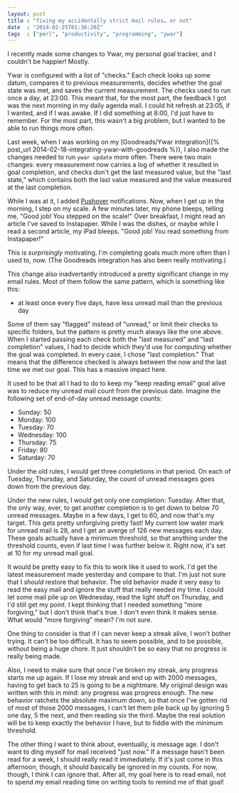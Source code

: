 ```yaml
---
layout: post
title : "fixing my accidentally strict mail rules… or not"
date  : "2014-02-25T01:36:20Z"
tags  : ["perl", "productivity", "programming", "ywar"]
---
```

I recently made some changes to Ywar, my personal goal tracker, and I couldn't
be happier!  Mostly.

Ywar is configured with a list of "checks."  Each check looks up some datum,
compares it to previous measurements, decides whether the goal state was met,
and saves the current measurement.  The checks used to run once a day, at
23:00.  This meant that, for the most part, the feedback I got was the next
morning in my daily agenda mail.  I could hit refresh at 23:05, if I wanted,
and if I was awake.  If I did something at 8:00, I'd just have to remember.
For the most part, this wasn't a big problem, but I wanted to be able to run
things more often.

Last week, when I was working on my [Goodreads/Ywar
integration]({% post_url 2014-02-18-integrating-ywar-with-goodreads %}), I also made the
changes needed to run `ywar update` more often.  There were two main changes:
every measurement now carries a log of whether it resulted in goal completion,
and checks don't get the last measured value, but the "last state," which
contains both the last value measured and the value measured at the last
completion.

While I was at it, I added [Pushover](https://pushover.net/) notifications.
Now, when I get up in the morning, I step on my scale.  A few minutes later, my
phone bleeps, telling me, "Good job!  You stepped on the scale!"  Over
breakfast, I might read an article I've saved to Instapaper.  While I was the
dishes, or maybe while I read a second article, my iPad bleeps.  "Good job!
You read something from Instapaper!"

This is *surprisingly* motivating.  I'm completing goals much more often than I
used to, now.  (The Goodreads integration has also been really motivating.)

This change also inadvertantly introduced a pretty significant change in my
email rules.  Most of them follow the same pattern, which is something like
this:

* at least once every five days, have less unread mail than the previous day

Some of them say "flagged" instead of "unread," or limit their checks to
specific folders, but the pattern is pretty much always like the one above.
When I started passing each check both the "last measured" and "last
completion" values, I had to decide which they'd use for computing whether the
goal was completed.  In every case, I chose "last completion."  That means that
the difference checked is always between the now and the last time we met our
goal.  This has a massive impact here.

It used to be that all I had to do to keep my "keep reading email" goal alive
was to reduce my unread mail count from the previous date.  Imagine the
following set of end-of-day unread message counts:

* Sunday: 50
* Monday: 100
* Tuesday: 70
* Wednesday: 100
* Thursday: 75
* Friday: 80
* Saturday: 70

Under the old rules, I would get three completions in that period.  On each of
Tuesday, Thursday, and Saturday, the count of unread messages goes down from
the previous day.

Under the new rules, I would get only one completion: Tuesday.  After that,
the only way, ever, to get another completion is to get down to below 70 unread
messages.  Maybe in a few days, I get to 60, and now that's my target.  This
gets pretty unforgiving pretty fast!  My current low water mark for unread mail
is 28, and I get an averge of 126 new messages each day.  These goals actually
have a minimum threshold, so that anything under the threshold counts, even if
last time I was further below it.  Right now, it's set at 10 for my unread mail
goal.

It would be pretty easy to fix this to work like it used to work.  I'd get the
latest measurement made yesterday and compare to that.  I'm just not sure that
I *should* restore that behavior.  The old behavior made it very easy to read
the easy mail and ignore the stuff that really needed my time.  I could let
some mail pile up on Wednesday, read the light stuff on Thursday, and I'd still
get my point.  I kept thinking that I needed something "more forgiving," but I
don't think that's true.  I don't even think it makes sense.  What would "more
forgiving" mean?  I'm not sure.

One thing to consider is that if I can never keep a streak alive, I won't
bother trying.  It can't be too difficult.  It has to seem possible, and to be
possible, without being a huge chore.  It just shouldn't be so easy that no
progress is really being made.

Also, I need to make sure that once I've broken my streak, any progress starts
me up again.  If I lose my streak and end up with 2000 messages, having to get
back to 25 is going to be a nightmare.  My original design was written with
this in mind:  any progress was progress enough.  The new behavior ratchets the
absolute maximum down, so that once I've gotten rid of most of those 2000
messages, I can't let them pile back up by ignoring 5 one day, 5 the next, and
then reading six the third.  Maybe the real solution will be to keep exactly
the behavior I have, but to fiddle with the minimum threshold.

The other thing I want to think about, eventually, is message age.  I don't
want to ding myself for mail received "just now."  If a message hasn't been
read for a week, I should really read it immediately.  If it's just come in
this afternoon, though, it should basically be ignored in my counts.  For now,
though, I think I can ignore that.  After all, my goal here is to read email,
not to spend my email reading time on writing tools to remind me of that goal!


